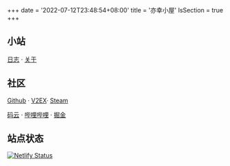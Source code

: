 +++
date = '2022-07-12T23:48:54+08:00'
title = '亦幸小屋'
IsSection = true
+++

<!-- 小站施工中··· -->

## 小站

[日志](https://hencter.top/log) ·
[关于](https://hencter.top/about)

## 社区

[Github](https://github.com/hencter) ·
[V2EX](https://www.v2ex.com/member/hencte)·
[Steam](https://steamcommunity.com/id/hencter/)

[码云](https://gitee.com/hencter) ·
[哔哩哔哩](https://space.bilibili.com/62466232) ·
[掘金](https://juejin.cn/user/78820569790024)

## 站点状态

[![Netlify Status](https://api.netlify.com/api/v1/badges/00418a0d-afe4-4799-9ff3-a9b2c862beaa/deploy-status)](https://app.netlify.com/sites/hencte/deploys)
